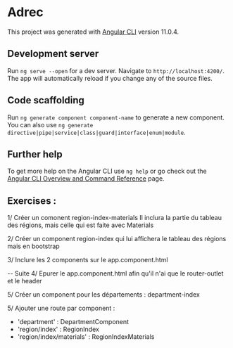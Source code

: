 # Adrec

This project was generated with [Angular CLI](https://github.com/angular/angular-cli) version 11.0.4.

## Development server

Run `ng serve --open` for a dev server. Navigate to `http://localhost:4200/`. The app will automatically reload if you change any of the source files.

## Code scaffolding

Run `ng generate component component-name` to generate a new component. You can also use `ng generate directive|pipe|service|class|guard|interface|enum|module`.

## Further help

To get more help on the Angular CLI use `ng help` or go check out the [Angular CLI Overview and Command Reference](https://angular.io/cli) page.

## Exercises :

1/ Créer un comonent region-index-materials
Il inclura la partie du tableau des régions, mais celle qui est faite avec Materials

2/ Créer un component region-index qui lui affichera le tableau des régions mais en bootstrap

3/ Inclure les 2 components sur le app.component.html

-- Suite
4/ Epurer le app.component.html afin qu'il n'ai que le router-outlet et le header

5/ Créer un component pour les départements : department-index

5/ Ajouter une route par component :
- 'department' : DepartmentComponent
- 'region/index' : RegionIndex
- 'region/index/materials' : RegionIndexMaterials


